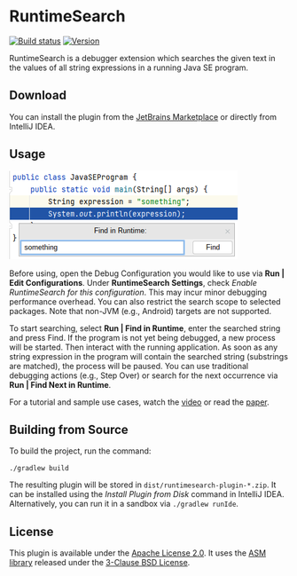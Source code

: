 # RuntimeSearch

[![Build status](https://github.com/sulir/runtimesearch/actions/workflows/build.yml/badge.svg)](https://github.com/sulir/runtimesearch/actions/workflows/build.yml)
[![Version](https://img.shields.io/jetbrains/plugin/v/com.github.sulir.runtimesearch)](https://plugins.jetbrains.com/plugin/16527-runtimesearch)

RuntimeSearch is a debugger extension which searches the given text in the values of all string expressions in a running Java SE program.

## Download

You can install the plugin from the [JetBrains Marketplace](https://plugins.jetbrains.com/plugin/16527-runtimesearch) or directly from IntelliJ IDEA.

## Usage

<!--plugin-desc-->
![Screenshot](https://github.com/sulir/runtimesearch/blob/master/.github/images/screenshot.png?raw=true)

Before using, open the Debug Configuration you would like to use via **Run | Edit Configurations**. Under **RuntimeSearch Settings**, check *Enable RuntimeSearch for this configuration*. This may incur minor debugging performance overhead. You can also restrict the search scope to selected packages. Note that non-JVM (e.g., Android) targets are not supported.

To start searching, select **Run | Find in Runtime**, enter the searched string and press Find. If the program is not yet being debugged, a new process will be started. Then interact with the running application. As soon as any string expression in the program will contain the searched string (substrings are matched), the process will be paused. You can use traditional debugging actions (e.g., Step Over) or search for the next occurrence via **Run | Find Next in Runtime**.

For a tutorial and sample use cases, watch the [video](https://sulir.github.io/runtimesearch/#video) or read the [paper](https://sulir.github.io/runtimesearch/#article).
<!--/plugin-desc-->

## Building from Source

To build the project, run the command:

    ./gradlew build

The resulting plugin will be stored in `dist/runtimesearch-plugin-*.zip`. It can be installed using the *Install Plugin from Disk* command in IntelliJ IDEA. Alternatively, you can run it in a sandbox via `./gradlew runIde`.

## License

This plugin is available under the [Apache License 2.0](LICENSE.txt). It uses the [ASM library](https://asm.ow2.io) released under the [3-Clause BSD License](agent/src/main/resources/META-INF/LICENSE-ASM.txt).